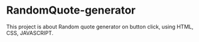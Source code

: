 # RandomQuote-generator
This project is about Random quote generator on button click, using HTML, CSS, JAVASCRIPT.
